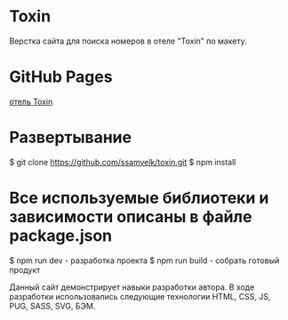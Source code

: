 # Toxin
  Верстка сайта для поиска номеров в отеле "Toxin" по макету.

# GitHub Pages
  <a href="https://ssamvelk.github.io/toxin/">отель Toxin</a>

# Развертывание 
  $ git clone https://github.com/ssamvelk/toxin.git
  $ npm install

# Все используемые библиотеки и зависимости описаны в файле package.json
  $ npm run dev - разработка проекта
  $ npm run build - собрать готовый продукт

Данный сайт демонстрирует навыки разработки автора. В ходе разработки использовались следующие технологии HTML, CSS, JS, PUG, SASS, SVG, БЭМ.
